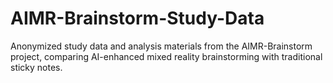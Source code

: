 # AIMR-Brainstorm-Study-Data
Anonymized study data and analysis materials from the AIMR-Brainstorm project, comparing AI-enhanced mixed reality brainstorming with traditional sticky notes.

